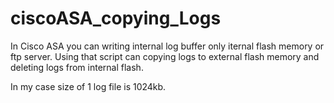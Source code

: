 # ciscoASA_copying_Logs
In Cisco ASA you can writing internal log buffer only iternal flash memory or ftp server.
Using that script can copying logs to external flash memory and deleting logs from internal flash.

In my case size of 1 log file is 1024kb.
